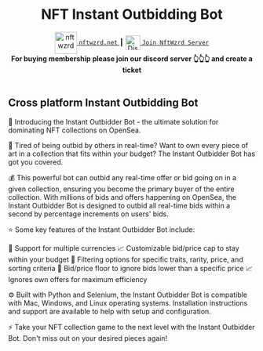 <h1 align="center">NFT Instant Outbidding Bot</h1>
<div align="center">

<a href="http://www.nftwzrd.net/">
  <img align="center" alt="nftwzrd" width="45px" src="https://avatars.githubusercontent.com/u/93735282?s=400&u=d29fa83e02d4386a9cf92c7315f8d355d9fae489&v=4" />
	<code>nftwzrd.net</code>
</a>
	<span> ┃ </span>
	
  <a href="https://discord.gg/xHgnePtV7s" style="margin-top: 12px;">
  <img  align="center" alt="Discord link" width="30px" src="https://raw.githubusercontent.com/peterthehan/peterthehan/master/assets/discord.svg" />
	  <code>Join NftWzrd Server</code>
</a>
<br />

</div>
	
<div align="center">
  <strong>For buying membership please join our discord server 👆👆👆 and create a ticket </strong>
</div>
<br />

## Cross platform Instant Outbidding Bot
:rocket: Introducing the Instant Outbidder Bot - the ultimate solution for dominating NFT collections on OpenSea.

:thinking: Tired of being outbid by others in real-time? Want to own every piece of art in a collection that fits within your budget? The Instant Outbidder Bot has got you covered.

:moneybag: This powerful bot can outbid any real-time offer or bid going on in a given collection, ensuring you become the primary buyer of the entire collection. With millions of bids and offers happening on OpenSea, the Instant Outbidder Bot is designed to outbid all real-time bids within a second by percentage increments on users' bids.

:star: Some key features of the Instant Outbidder Bot include:

:money_with_wings: Support for multiple currencies
:chart_with_upwards_trend: Customizable bid/price cap to stay within your budget
:mag_right: Filtering options for specific traits, rarity, price, and sorting criteria
:money_with_wings: Bid/price floor to ignore bids lower than a specific price
:chart_with_upwards_trend: Ignores own offers for maximum efficiency

:gear: Built with Python and Selenium, the Instant Outbidder Bot is compatible with Mac, Windows, and Linux operating systems. Installation instructions and support are available to help with setup and configuration.

:zap: Take your NFT collection game to the next level with the Instant Outbidder Bot. Don't miss out on your desired pieces again!
